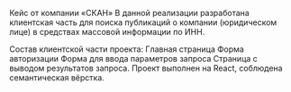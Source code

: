 Кейс от компании «СКАН»
В данной реализации разработана клиентская часть для поиска публикаций о компании (юридическом лице) в средствах массовой информации по ИНН.
 
Состав клиентской части проекта:
Главная страница
Форма авторизации
Форма для ввода параметров запроса
Страница с выводом результатов запроса.
Проект выполнен на React, соблюдена семантическая вёрстка. ​​​​​​​
